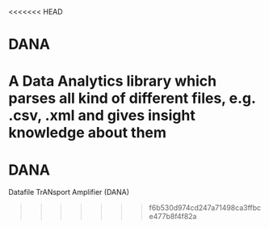 <<<<<<< HEAD
# DANA
A Data Analytics library which parses all kind of different files, e.g. .csv, .xml and gives insight knowledge about them
=======
# DANA
Datafile TrANsport Amplifier (DANA)
>>>>>>> f6b530d974cd247a71498ca3ffbce477b8f4f82a
